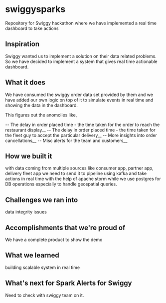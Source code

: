 # swiggysparks
Repository for Swiggy hackathon where we have implemented a real time dashboard to take actions

## Inspiration
Swiggy wanted us to implement a solution on their data related problems. So we have decided to implement a system that gives real time actionable dashboard. 

## What it does
We have consumed the swiggy order data set provided by them and we have added our own logic on top of it to simulate events in real time and showing the data in the dashboard. 

This figures out the anomolies like,

-- The delay in order placed time - the time taken for the order to reach the restaurant display__
-- The delay in order placed time - the time taken for the fleet guy to accept the particular delivery__
-- More insights into order cancellations__
-- Misc alerts for the team and customers__

## How we built it
with data coming from multiple sources like consumer app, partner app, delivery fleet app we need to send it to pipeline using kafka and take actions in real time with the help of apache storm while we use postgres for DB operations especially to handle geospatial queries. 

## Challenges we ran into
data integrity issues

## Accomplishments that we're proud of
We have a complete product to show the demo

## What we learned
building scalable system in real time

## What's next for Spark Alerts for Swiggy
Need to check with swiggy team on it.

